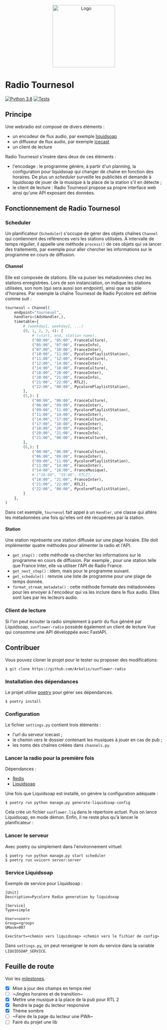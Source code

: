 <p align="center">
   <img src="https://www.pycolore.fr/assets/img/sunflower-logo-min.png" alt="Logo" width=200 height=200>
</p>


# Radio Tournesol

[![Python 3.8](https://img.shields.io/badge/Python-3.8-blue)](https://python.org) [![Tests](https://github.com/Arkelis/sunflower-radio/workflows/Tests/badge.svg?branch=devel)](https://github.com/Arkelis/sunflower-radio/actions?query=workflow%3ATests)

## Principe

Une webradio est composé de divers éléments :

- un encodeur de flux audio, par exemple [liquidsoap](http://liquidsoap.info)
- un diffuseur de flux audio, par exemple [icecast](http://icecast.org/)
- un client de lecture

Radio Tournesol s'insère dans deux de ces éléments :

- l'encodage : le programme génère, à partir d'un planning, la configuration pour liquidsoap qui changer de chaîne en fonction des horaires. De plus un *scheduler* surveille les publicités et demande à liquidsoap de jouer de la musique à la place de la station s'il en détecte ;
- le client de lecture : Radio Tournesol propose sa propre interface web ainsi qu'une API exposant des données.

## Fonctionnement de Radio Tournesol

### Scheduler

Un planificateur (`Scheduler`) s'occupe de gérer des objets chaînes `Channel` qui contiennent des références vers les
stations utilisées. À intervalle de temps régulier, il appelle une méthode `process()` de ces objets qui va lancer
des traitements, par exemple pour aller chercher les informations sur le programme en cours de diffusion.

#### Channel

Elle est composée de stations. Elle va puiser les métadonnées chez les stations enregistrées. Lors de son instanciation,
on indique les stations utilisées, son nom (qui sera aussi son endpoint), ainsi que sa table d'horaires. Par exemple
la chaîne Tournesol de Radio Pycolore est définie comme suit :

```python
tournesol = Channel(
    endpoint="tournesol",
    handlers=(AdsHandler,),
    timetable={
        # (weekday1, weekday2, ...)
        (0, 1, 2, 3, 4): [
            # (start, end, station_name),
            ("00:00", "05:00", FranceCulture),
            ("05:00", "07:00", FranceInfo),
            ("07:00", "10:00", FranceInter),
            ("10:00", "11:00", PycolorePlaylistStation),
            ("11:00", "12:00", FranceCulture),
            ("12:00", "14:00", FranceInter),
            ("14:00", "18:00", FranceCulture),
            ("18:00", "20:00", FranceInter),
            ("20:00", "21:00", FranceInfo),
            ("21:00", "22:00", RTL2),
            ("22:00", "00:00", PycolorePlaylistStation),
        ],
        (5,): [
            ("00:00", "06:00", FranceCulture),
            ("06:00", "09:00", FranceInter),
            ("09:00", "11:00", PycolorePlaylistStation),
            ("11:00", "14:00", FranceInter),
            ("14:00", "17:00", FranceCulture),
            ("17:00", "18:00", FranceInter),
            ("18:00", "20:00", FranceInter),
            ("20:00", "21:00", FranceInfo),
            ("21:00", "00:00", FranceCulture),
        ],
        (6,): [
            ("00:00", "06:00", FranceCulture),
            ("06:00", "09:00", FranceInter),
            ("09:00", "11:00", PycolorePlaylistStation),
            ("11:00", "14:00", FranceInter),
            ("14:00", "18:00", FranceMusique),
            # ("18:00", "19:00", RTL2),
            ("18:00", "21:00", FranceInter),
            ("21:00", "22:00", RTL2),
            ("22:00", "00:00", PycolorePlaylistStation),
        ]
    },
)
```

Dans cet exemple, `tournesol` fait appel à un `Handler`, une classe qui altère les métadonnées une fois qu'elles ont
été récupérées par la station.

#### Station

Une station représente une station diffusée sur une plage horaire. Elle doit implémenter quatre méthodes pour alimenter la radio et l'API.

* `get_step()` : cette méthode va chercher les informations sur le programme en cours de diffusion. Par exemple
  , pour une station telle que France Inter, elle va utiliser l'API de Radio France.
* `get_next_step()` : idem, mais pour le programme suivant.
* `get_schedule()` : renvoie une liste de programme pour une plage de temps donnée.
* `format_stream_metadata()` : cette méthode formate des métadonnées pour les envoyer à l'encodeur qui va les inclure
  dans le flux audio. Elles sont lues par les lecteurs audio.

### Client de lecture

Si l'on peut écouter la radio simplement à partir du flux généré par Liquidsoap, `sunflower-radio` possède également
un client de lecture Vue qui consomme une API développée avec FastAPI.

## Contribuer

Vous pouvez cloner le projet pour le tester ou proposer des modifications:

```
$ git clone https://github.com/Arkelis/sunflower-radio
```

### Installation des dépendances

Le projet utilise [poetry](https://github.com/sdispater/poetry) pour gérer ses dépendances.

```
$ poetry install 
```


### Configuration

Le fichier `settings.py` contient trois éléments :
- l'url du serveur icecast ;
- le chemin vers le dossier contenant les musiques à jouer en cas de pub ;
- les noms des chaînes créées dans `channels.py`.

### Lancer la radio pour la première fois

Dépendances :

* [Redis](https://redis.io/)
* [Liquidsoap](https://www.liquidsoap.info/)

Une fois que Liquidsoap est installé, on génère la configuration adéquate :

```
$ poetry run python manage.py generate-liquidsoap-config
```

Cela crée un fichier `sunflower.liq` dans le répertoire actuel. Puis on lance Liquidsoap, en mode démon. Enfin, il ne
 reste plus qu'à lancer le planificateur :

### Lancer le serveur

Avec poetry ou simplement dans l'environnement virtuel:

```
$ poetry run python manage.py start scheduler
$ poetry run uvicorn server:server
```

### Service Liquidsoap

Exemple de service pour Liquidsoap :

```
[Unit]
Description=Pycolore Radio generation by liquidsoap

[Service]
Type=simple

User=<user>
Group=<group>
UMask=007

ExecStart=<chemin vers liquidsoap> <chemin vers le fichier de config>
```

Dans `settings.py`, on peut renseigner le nom du service dans la variable `LIQUIDSOAP_SERVICE`.

## Feuille de route

Voir les [milestones](https://github.com/Arkelis/sunflower-radio/milestones).
 
- [x] Mise à jour des champs en temps réel
- [ ] ~Jingles horaires et de transition~
- [x] Mettre une musique à la place de la pub pour RTL 2
- [x] Rendre la page du lecteur responsive
- [x] Thème sombre
- [ ] ~Faire de la page du lecteur une PWA~
- [ ] Faire du projet une lib
